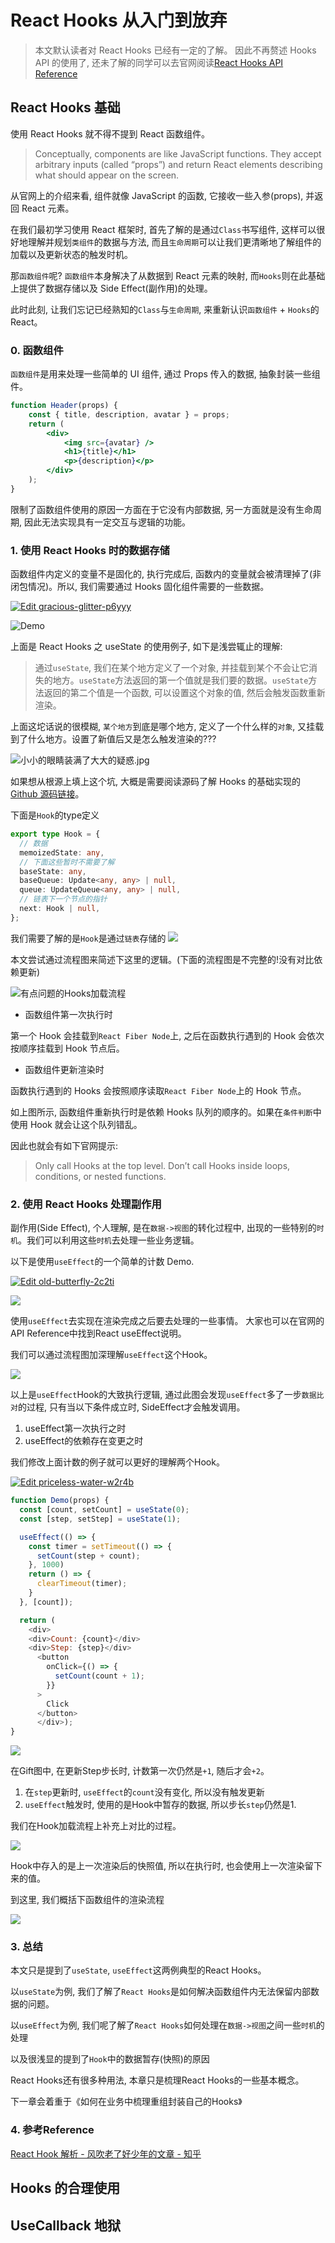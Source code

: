 # React Hooks 从入门到放弃

> 本文默认读者对 React Hooks 已经有一定的了解。 因此不再赘述 Hooks API 的使用了, 还未了解的同学可以去官网阅读[React Hooks API Reference](https://reactjs.org/docs/hooks-reference.html)

## React Hooks 基础

使用 React Hooks 就不得不提到 React 函数组件。

> Conceptually, components are like JavaScript functions. They accept arbitrary inputs (called “props”) and return React elements describing what should appear on the screen.

从官网上的介绍来看, 组件就像 JavaScript 的函数, 它接收一些入参(props), 并返回 React 元素。

在我们最初学习使用 React 框架时, 首先了解的是通过`Class`书写组件, 这样可以很好地理解并规划`类组件`的数据与方法, 而且`生命周期`可以让我们更清晰地了解组件的加载以及更新状态的触发时机。

那`函数组件`呢? `函数组件`本身解决了从数据到 React 元素的映射, 而`Hooks`则在此基础上提供了数据存储以及 Side Effect(副作用)的处理。

此时此刻, 让我们忘记已经熟知的`Class`与`生命周期`, 来重新认识`函数组件` + `Hooks`的 React。

### 0. 函数组件

`函数组件`是用来处理一些简单的 UI 组件, 通过 Props 传入的数据, 抽象封装一些组件。

```jsx
function Header(props) {
    const { title, description, avatar } = props;
    return (
        <div>
            <img src={avatar} />
            <h1>{title}</h1>
            <p>{description}</p>
        </div>
    );
}
```

限制了函数组件使用的原因一方面在于它没有内部数据, 另一方面就是没有生命周期, 因此无法实现具有一定交互与逻辑的功能。

### 1. 使用 React Hooks 时的数据存储

函数组件内定义的变量不是固化的, 执行完成后, 函数内的变量就会被清理掉了(非闭包情况)。所以, 我们需要通过 Hooks 固化组件需要的一些数据。

[![Edit gracious-glitter-p6yyy](https://codesandbox.io/static/img/play-codesandbox.svg)](https://codesandbox.io/s/gracious-glitter-p6yyy?autoresize=1&fontsize=14&hidenavigation=1)

![Demo](./demo1.gif)

上面是 React Hooks 之 useState 的使用例子, 如下是浅尝辄止的理解:

> 通过`useState`, 我们在某个地方定义了一个对象, 并挂载到某个不会让它消失的地方。`useState`方法返回的第一个值就是我们要的数据。`useState`方法返回的第二个值是一个函数, 可以设置这个对象的值, 然后会触发函数重新渲染。

上面这坨话说的很模糊, `某个地方`到底是哪个地方, 定义了一个什么样的`对象`, 又挂载到了什么地方。设置了新值后又是怎么触发渲染的???

![小小的眼睛装满了大大的疑惑.jpg](./lironghao.jpg)

如果想从根源上填上这个坑, 大概是需要阅读源码了解 Hooks 的基础实现的[Github 源码链接](https://github.com/facebook/react/blob/d259f458133865757c0d18895d537f14908f0a5b/packages/react-reconciler/src/ReactFiberHooks.js#L142)。

下面是`Hook`的type定义
``` typescript
export type Hook = {
  // 数据
  memoizedState: any,
  // 下面这些暂时不需要了解
  baseState: any,
  baseQueue: Update<any, any> | null,
  queue: UpdateQueue<any, any> | null,
  // 链表下一个节点的指针
  next: Hook | null,
};
```
我们需要了解的是`Hook`是通过`链表`存储的
![](./link.png)

本文尝试通过流程图来简述下这里的逻辑。(下面的流程图是不完整的!没有对比依赖更新)

![有点问题的Hooks加载流程](./fiber.png)

-   函数组件第一次执行时

第一个 Hook 会挂载到`React Fiber Node`上, 之后在函数执行遇到的 Hook 会依次按顺序挂载到 Hook 节点后。

-   函数组件更新渲染时

函数执行遇到的 Hooks 会按照顺序读取`React Fiber Node`上的 Hook 节点。

如上图所示, 函数组件重新执行时是依赖 Hooks 队列的顺序的。如果在`条件判断`中使用 Hook 就会让这个队列错乱。

因此也就会有如下官网提示:

> Only call Hooks at the top level. Don’t call Hooks inside loops, conditions, or nested functions.

### 2. 使用 React Hooks 处理副作用

副作用(Side Effect), 个人理解, 是在`数据->视图`的转化过程中, 出现的一些特别的`时机`。我们可以利用这些`时机`去处理一些业务逻辑。

以下是使用`useEffect`的一个简单的计数 Demo.

[![Edit old-butterfly-2c2ti](https://codesandbox.io/static/img/play-codesandbox.svg)](https://codesandbox.io/s/old-butterfly-2c2ti?fontsize=14&hidenavigation=1&theme=dark)

![](./demo2.gif)

使用`useEffect`去实现在渲染完成之后要去处理的一些事情。
大家也可以在官网的API Reference中找到React useEffect说明。

我们可以通过流程图加深理解`useEffect`这个Hook。

![](./effect.png)

以上是`useEffect`Hook的大致执行逻辑, 通过此图会发现`useEffect`多了一步`数据比对`的过程, 只有当以下条件成立时, SideEffect才会触发调用。
1. useEffect第一次执行之时 
2. useEffect的依赖存在变更之时

我们修改上面计数的例子就可以更好的理解两个Hook。

[![Edit priceless-water-w2r4b](https://codesandbox.io/static/img/play-codesandbox.svg)](https://codesandbox.io/s/priceless-water-w2r4b?fontsize=14&hidenavigation=1&theme=dark)

```javascript
function Demo(props) {
  const [count, setCount] = useState(0);
  const [step, setStep] = useState(1);

  useEffect(() => {
    const timer = setTimeout(() => {
      setCount(step + count);
    }, 1000)
    return () => {
      clearTimeout(timer);
    }
  }, [count]);

  return (
    <div>
    <div>Count: {count}</div>
    <div>Step: {step}</div>
      <button
        onClick={() => {
          setCount(count + 1);
        }}
      >
        Click
      </button>
      </div>);
}
```

![](./demo3.gif)

在Gift图中, 在更新Step步长时, 计数第一次仍然是`+1`, 随后才会`+2`。
1. 在`step`更新时, `useEffect`的`count`没有变化, 所以没有触发更新
2. `useEffect`触发时, 使用的是Hook中暂存的数据, 所以步长`step`仍然是1.

我们在Hook加载流程上补充上对比的过程。

![](./fiber2.png)

Hook中存入的是上一次渲染后的快照值, 所以在执行时, 也会使用上一次渲染留下来的值。

到这里, 我们概括下函数组件的渲染流程

![](./flow.png)


### 3. 总结

本文只是提到了`useState`, `useEffect`这两例典型的React Hooks。

以`useState`为例, 我们了解了`React Hooks`是如何解决函数组件内无法保留内部数据的问题。

以`useEffect`为例, 我们呢了解了`React Hooks`如何处理在`数据->视图`之间一些`时机`的处理

以及很浅显的提到了`Hook`中的数据暂存(快照)的原因

React Hooks还有很多种用法, 本章只是梳理React Hooks的一些基本概念。

下一章会着重于《如何在业务中梳理重组封装自己的Hooks》

### 4. 参考Reference

[React Hook 解析 - 风吹老了好少年的文章 - 知乎](https://zhuanlan.zhihu.com/p/91935584)

## Hooks 的合理使用

## UseCallback 地狱